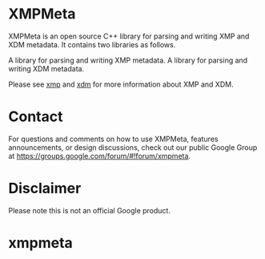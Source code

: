 XMPMeta
=======

XMPMeta is an open source C++ library for parsing and writing XMP and XDM metadata. It contains two libraries as follows.

A library for parsing and writing XMP metadata.
A library for parsing and writing XDM metadata.

Please see [xmp](https://developers.google.com/streetview/spherical-metadata) and [xdm](http://www.xdm.org/) for more information about XMP and XDM.

Contact
=======

For questions and comments on how to use XMPMeta, features announcements, or design discussions, check out our public Google Group at https://groups.google.com/forum/#!forum/xmpmeta.

Disclaimer
==========

Please note this is not an official Google product.
# xmpmeta
